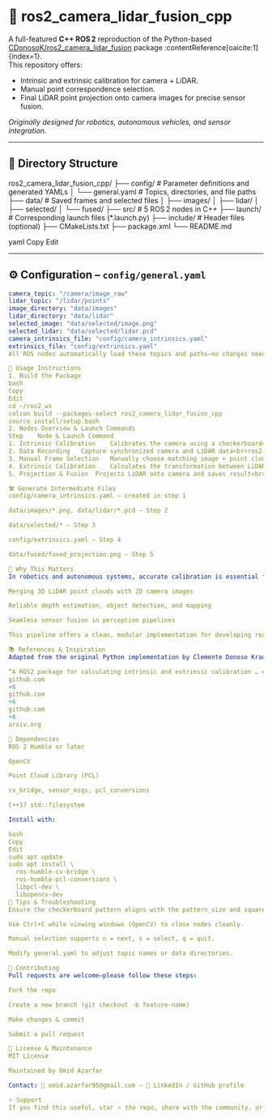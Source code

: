# 🔁 ros2_camera_lidar_fusion_cpp

A full-featured **C++ ROS 2** reproduction of the Python-based [CDonosoK/ros2_camera_lidar_fusion](https://github.com/CDonosoK/ros2_camera_lidar_fusion) package :contentReference[oaicite:1]{index=1}.  
This repository offers:
- Intrinsic and extrinsic calibration for camera + LiDAR.
- Manual point correspondence selection.
- Final LiDAR point projection onto camera images for precise sensor fusion.
  
*Originally designed for robotics, autonomous vehicles, and sensor integration.*

---

## 📁 Directory Structure

ros2_camera_lidar_fusion_cpp/
├── config/ # Parameter definitions and generated YAMLs
│ └── general.yaml # Topics, directories, and file paths
├── data/ # Saved frames and selected files
│ ├── images/
│ ├── lidar/
│ ├── selected/
│ └── fused/
├── src/ # 5 ROS 2 nodes in C++
├── launch/ # Corresponding launch files (*.launch.py)
├── include/ # Header files (optional)
├── CMakeLists.txt
├── package.xml
└── README.md

yaml
Copy
Edit

---

## ⚙️ Configuration – `config/general.yaml`

```yaml
camera_topic: "/camera/image_raw"
lidar_topic: "/lidar/points"
image_directory: "data/images"
lidar_directory: "data/lidar"
selected_image: "data/selected/image.png"
selected_lidar: "data/selected/lidar.pcd"
camera_intrinsics_file: "config/camera_intrinsics.yaml"
extrinsics_file: "config/extrinsics.yaml"
All ROS nodes automatically load these topics and paths—no changes needed in code for different setups.

🚀 Usage Instructions
1. Build the Package
bash
Copy
Edit
cd ~/ros2_ws
colcon build --packages-select ros2_camera_lidar_fusion_cpp
source install/setup.bash
2. Nodes Overview & Launch Commands
Step	Node & Launch Command
1. Intrinsic Calibration	Calibrates the camera using a checkerboard<br>ros2 launch ros2_camera_lidar_fusion_cpp intrinsic.launch.py
2. Data Recording	Capture synchronized camera and LiDAR data<br>ros2 launch ros2_camera_lidar_fusion_cpp data_saver.launch.py
3. Manual Frame Selection	Manually choose matching image + point cloud<br>ros2 launch ros2_camera_lidar_fusion_cpp point_selector.launch.py
4. Extrinsic Calibration	Calculates the transformation between LiDAR and camera<br>ros2 launch ros2_camera_lidar_fusion_cpp extrinsic.launch.py
5. Projection & Fusion	Projects LiDAR onto camera and saves result<br>ros2 launch ros2_camera_lidar_fusion_cpp projection.launch.py

🛠 Generate Intermediate Files
config/camera_intrinsics.yaml — created in step 1

data/images/*.png, data/lidar/*.pcd — Step 2

data/selected/* — Step 3

config/extrinsics.yaml — Step 4

data/fused/fused_projection.png — Step 5

🧩 Why This Matters
In robotics and autonomous systems, accurate calibration is essential for:

Merging 3D LiDAR point clouds with 2D camera images

Reliable depth estimation, object detection, and mapping

Seamless sensor fusion in perception pipelines

This pipeline offers a clean, modular implementation for developing real-time robotic systems.

📚 References & Inspiration
Adapted from the original Python implementation by Clemente Donoso Krauss:

“A ROS2 package for calculating intrinsic and extrinsic calibration … enabling precise projection of LiDAR points into the camera frame” 
github.com
+6
github.com
+6
github.com
+6
arxiv.org

🧾 Dependencies
ROS 2 Humble or later

OpenCV

Point Cloud Library (PCL)

cv_bridge, sensor_msgs, pcl_conversions

C++17 std::filesystem

Install with:

bash
Copy
Edit
sudo apt update
sudo apt install \
  ros-humble-cv-bridge \
  ros-humble-pcl-conversions \
  libpcl-dev \
  libopencv-dev
🙋 Tips & Troubleshooting
Ensure the checkerboard pattern aligns with the pattern_size and square_size code settings.

Use Ctrl+C while viewing windows (OpenCV) to close nodes cleanly.

Manual selection supports n = next, s = select, q = quit.

Modify general.yaml to adjust topic names or data directories.

🤝 Contributing
Pull requests are welcome—please follow these steps:

Fork the repo

Create a new branch (git checkout -b feature-name)

Make changes & commit

Submit a pull request

📝 License & Maintenance
MIT License

Maintained by Omid Azarfar

Contact: 📧 omid.azarfar95@gmail.com — 📎 LinkedIn / GitHub profile

⭐ Support
If you find this useful, star ⭐ the repo, share with the community, or drop a quick suggestion!
